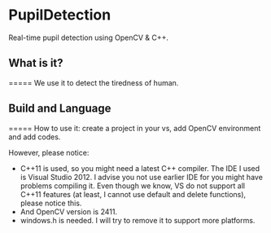 # PupilDetection
Real-time pupil detection using OpenCV &amp; C++.

## What is it?
=====
We use it to detect the tiredness of human.

## Build and Language
=====
How to use it: create a project in your vs, add OpenCV environment and add codes.

However, please notice:

* C++11 is used, so you might need a latest C++ compiler. The IDE I used is Visual Studio 2012. I advise you not use earlier IDE for you might have problems compiling it. Even though we know, VS do not support all C++11 features (at least, I cannot use default and delete functions), please notice this.
* And OpenCV version is 2411.
* windows.h is needed. I will try to remove it to support more platforms.